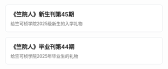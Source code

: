 <a href="http://office.ckc.zju.edu.cn/2025/0821/c79446a3075426/page.htm" target="_blank" style="text-decoration: none; color: inherit;">
  <div style="
    border: 1px solid #e1e4e8;
    border-radius: 8px;
    padding: 16px;
    margin: 16px 0;
    display: flex;
    align-items: center;
    transition: box-shadow 0.2s ease;
    cursor: pointer;
    background: #fff;
  " onmouseover="this.style.boxShadow='0 4px 8px rgba(0,0,0,0.1)'" onmouseout="this.style.boxShadow='none'">
    <div>
      <h3 style="margin: 0 0 8px 0; font-size: 18px; font-weight: 600;">《竺院人》新生刊第45期</h3>
      <p style="margin: 0; color: #666; font-size: 14px; line-height: 1.4;">给竺可桢学院2025级新生的入学礼物</p>
    </div>
  </div>
</a>

<a href="http://office.ckc.zju.edu.cn/2025/0821/c79446a3075419/page.htm" target="_blank" style="text-decoration: none; color: inherit;">
  <div style="
    border: 1px solid #e1e4e8;
    border-radius: 8px;
    padding: 16px;
    margin: 16px 0;
    display: flex;
    align-items: center;
    transition: box-shadow 0.2s ease;
    cursor: pointer;
    background: #fff;
  " onmouseover="this.style.boxShadow='0 4px 8px rgba(0,0,0,0.1)'" onmouseout="this.style.boxShadow='none'">
    <div>
      <h3 style="margin: 0 0 8px 0; font-size: 18px; font-weight: 600;">《竺院人》毕业刊第44期</h3>
      <p style="margin: 0; color: #666; font-size: 14px; line-height: 1.4;">给竺可桢学院2025年毕业生的礼物</p>
    </div>
  </div>
</a>